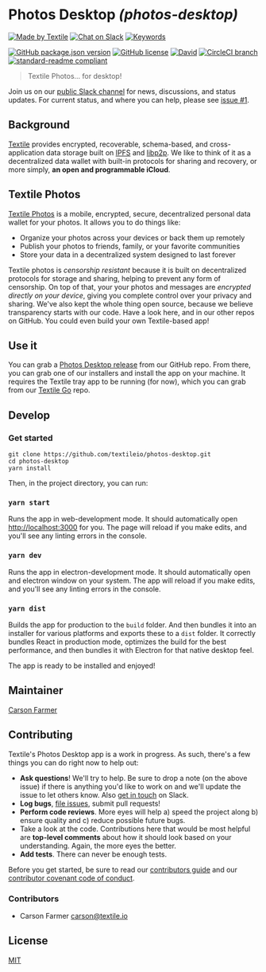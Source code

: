 # Photos Desktop _(photos-desktop)_

[![Made by Textile](https://img.shields.io/badge/made%20by-Textile-informational.svg?style=popout-square)](https://textile.io)
[![Chat on Slack](https://img.shields.io/badge/slack-slack.textile.io-informational.svg?style=popout-square)](https://slack.textile.io)
[![Keywords](https://img.shields.io/github/package-json/keywords/textileio/photos-desktop.svg?style=popout-square)](./package.json)

[![GitHub package.json version](https://img.shields.io/github/package-json/v/textileio/photos-desktop.svg?style=popout-square)](./package.json)
[![GitHub license](https://img.shields.io/github/license/textileio/photos-desktop.svg?style=popout-square)](./LICENSE)
[![David](https://img.shields.io/david/dev/textileio/photos-desktop.svg)](https://david-dm.org/textileio/js-http-client)
[![CircleCI branch](https://img.shields.io/circleci/project/github/textileio/photos-desktop/master.svg?style=popout-square)](https://circleci.com/gh/textileio/js-http-client)
[![standard-readme compliant](https://img.shields.io/badge/readme%20style-standard-brightgreen.svg?style=popout-square)](https://github.com/RichardLitt/standard-readme)

> Textile Photos... for desktop!

Join us on our [public Slack channel](https://slack.textile.io/) for news, discussions, and status updates. For current status, and where you can help, please see [issue #1](https://github.com/textileio/js-http-client/issues/1).

## Background

[Textile](https://www.textile.io) provides encrypted, recoverable, schema-based, and cross-application data storage built on [IPFS](https://github.com/ipfs) and [libp2p](https://github.com/libp2p). We like to think of it as a decentralized data wallet with built-in protocols for sharing and recovery, or more simply, **an open and programmable iCloud**.

## Textile Photos

[Textile Photos](https://www.textile.photos/) is a mobile, encrypted, secure, decentralized personal data wallet for your photos. It allows you to do things like:

* Organize your photos across your devices or back them up remotely
* Publish your photos to friends, family, or your favorite communities
* Store your data in a decentralized system designed to last forever

Textile photos is _censorship resistant_ because it is built on decentralized protocols for storage and sharing, helping to prevent any form of censorship. On top of that, your your photos and messages are _encrypted directly on your device_, giving you complete control over your privacy and sharing. We've also kept the whole thing open source, because we believe transparency starts with our code. Have a look here, and in our other repos on GitHub. You could even build your own Textile-based app!

## Use it

You can grab a [Photos Desktop release](https://github.com/textileio/photos-desktop/releases) from our GitHub repo. From there, you can grab one of our installers and install the app on your machine. It requires the Textile tray app to be running (for now), which you can grab from our [Textile Go](https://github.com/textileio/go-textile/releases) repo.

## Develop

### Get started

```
git clone https://github.com/textileio/photos-desktop.git
cd photos-desktop
yarn install
```

Then, in the project directory, you can run:

### `yarn start`

Runs the app in web-development mode. It should automatically open [http://localhost:3000](http://localhost:3000) for you. The page will reload if you make edits, and you'll see any linting errors in the console.

### `yarn dev`

Runs the app in electron-development mode. It should automatically open and electron window on your system. The app will reload if you make edits, and you'll see any linting errors in the console.

### `yarn dist`

Builds the app for production to the `build` folder. And then bundles it into an installer for various platforms and exports these to a `dist` folder. It correctly bundles React in production mode, optimizes the build for the best performance, and then bundles it with Electron for that native desktop feel.

The app is ready to be installed and enjoyed!

## Maintainer

[Carson Farmer](https://github.com/carsonfarmer)

## Contributing

Textile's Photos Desktop app is a work in progress. As such, there's a few things you can do right now to help out:

* **Ask questions**! We'll try to help. Be sure to drop a note (on the above issue) if there is anything you'd like to work on and we'll update the issue to let others know. Also [get in touch](https://slack.textile.io) on Slack.
* **Log bugs**, [file issues](https://github.com/textileio/photos-desktop/issues), submit pull requests!
* **Perform code reviews**. More eyes will help a) speed the project along b) ensure quality and c) reduce possible future bugs.
* Take a look at the code. Contributions here that would be most helpful are **top-level comments** about how it should look based on your understanding. Again, the more eyes the better.
* **Add tests**. There can never be enough tests.
  
 Before you get started, be sure to read our [contributors guide](./CONTRIBUTING.md) and our [contributor covenant code of conduct](./CODE_OF_CONDUCT.md).

### Contributors

* Carson Farmer <carson@textile.io>

## License

[MIT](./LICENSE)